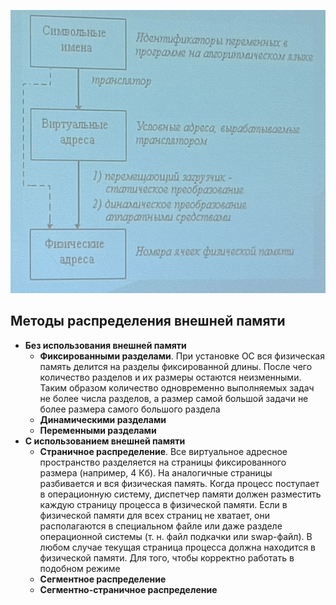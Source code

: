 ![Управление памятью в ОС](../Pictures/06_01.%20Управление%20памятью%20в%20ОС.png)  
## Методы распределения внешней памяти
- **Без использования внешней памяти**
	- **Фиксированными разделами**. При установке ОС вся физическая память делится на разделы фиксированной длины. После чего количество разделов и их размеры остаются неизменными. Таким образом количество одновременно выполняемых задач не более числа разделов, а размер самой большой задачи не более размера самого большого раздела
	- **Динамическими разделами**
	- **Переменными разделами**
- **С использованием внешней памяти**
	- **Страничное распределение**. Все виртуальное адресное пространство разделяется на страницы фиксированного размера (например, 4 Кб). На аналогичные страницы разбивается и вся физическая память. Когда процесс поступает в операционную систему, диспетчер памяти должен разместить каждую страницу процесса в физической памяти. Если в физической памяти для всех страниц не хватает, они располагаются в специальном файле или даже разделе операционной системы (т. н. файл подкачки или swap-файл). В любом случае текущая страница процесса должна находится в физической памяти. Для того, чтобы корректно работать в подобном режиме
	- **Сегментное распределение**
	- **Сегментно-страничное распределение**